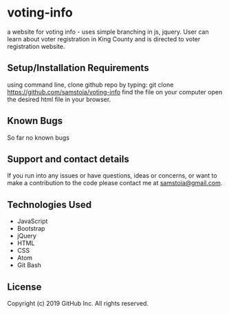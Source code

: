 # voting-info
a website for voting info - uses simple branching in js, jquery.  User can learn about voter registration in King County and is directed to voter registration website.


## Setup/Installation Requirements
using command line, clone github repo by typing: git clone https://github.com/samstoia/voting-info
find the file on your computer
open the desired html file in your browser.
## Known Bugs
So far no known bugs

## Support and contact details
If you run into any issues or have questions, ideas or concerns, or want to make a contribution to the code please contact me at samstoia@gmail.com.

## Technologies Used
* JavaScript
* Bootstrap
* jQuery
* HTML
* CSS
* Atom
* Git Bash
## License
Copyright (c) 2019 GitHub Inc. All rights reserved.

